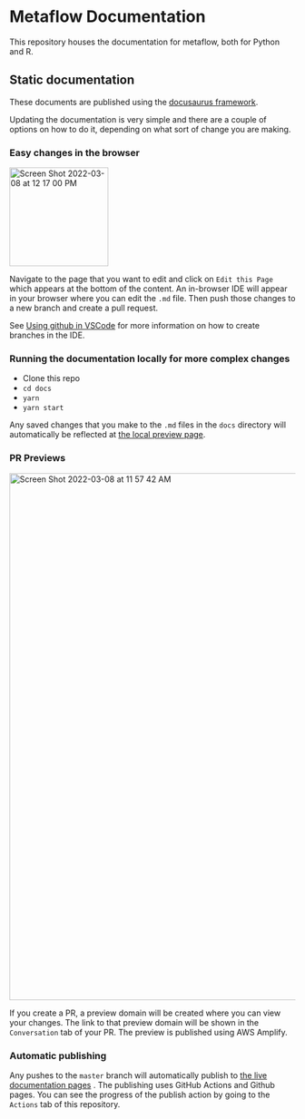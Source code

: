 # Metaflow Documentation

This repository houses the documentation for metaflow, both for Python and R.


## Static documentation

These documents are published using the [docusaurus framework](https://docusaurus.io/).

Updating the documentation is very simple and there are a couple of options on how to do it, depending on what sort of change you are making.

### Easy changes in the browser

<img width="174" alt="Screen Shot 2022-03-08 at 12 17 00 PM" src="https://user-images.githubusercontent.com/93726128/157309404-2bf342ff-8149-4155-9ec2-9ae9d6cb9301.png">

Navigate to the page that you want to edit and click on `Edit this Page` which appears at the bottom of the content. An in-browser IDE will appear in your browser where you can edit the `.md` file. Then push those changes to a new branch and create a pull request. 

See [Using github in VSCode](https://code.visualstudio.com/docs/editor/github) for more information on how to create branches in the IDE.

### Running the documentation locally for more complex changes

* Clone this repo
* `cd docs`
* `yarn`
* `yarn start`

Any saved changes that you make to the `.md` files in the `docs` directory will automatically be reflected at [the local preview page](http://localhost:3000/docs/).

### PR Previews

<img width="929" alt="Screen Shot 2022-03-08 at 11 57 42 AM" src="https://user-images.githubusercontent.com/93726128/157309975-e845aaaf-7ed2-4f20-b32d-34675fdb63e9.png">

If you create a PR, a preview domain will be created where you can view your changes. The link to that preview domain will be shown in the `Conversation` tab of your PR. The preview is published using AWS Amplify.

### Automatic publishing

Any pushes to the `master` branch will automatically publish to [the live documentation pages](https://obgibson.github.io/metaflow-docs/) . The publishing uses GitHub Actions and Github pages. You can see the progress of the publish action by going to the `Actions` tab of this repository.
